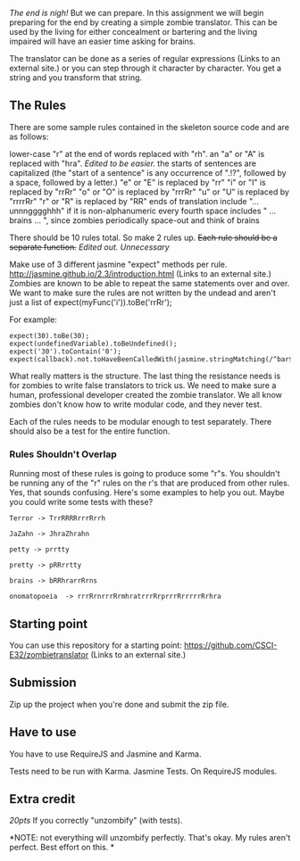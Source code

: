 *The end is nigh!*
But we can prepare. In this assignment we will begin preparing for the end by creating a simple zombie translator. This can be used by the living for either concealment or bartering and the living impaired will have an easier time asking for brains.

The translator can be done as a series of regular expressions (Links to an external site.) or you can step through it character by character. You get a string and you transform that string.

## The Rules

There are some sample rules contained in the skeleton source code and are as follows:

lower-case "r" at the end of words replaced with "rh".
an "a" or "A" is replaced with "hra". *Edited to be easier.*
the starts of sentences are capitalized (the "start of a sentence" is any occurrence of ".!?", followed by a space, followed by a letter.)
"e" or "E" is replaced by "rr"
"i" or "I" is replaced by "rrRr"
"o" or "O" is replaced by "rrrRr"
"u" or "U" is replaced by "rrrrRr"
"r" or "R" is replaced by "RR"
 ends of translation include "... unnngggghhh" if it is non-alphanumeric
 every fourth space includes " ... brains ... ",
  since zombies periodically space-out and think of brains

There should be 10 rules total. So make 2 rules up. ~~Each rule should be a separate function.~~ *Edited out. Unnecessary*

Make use of 3 different jasmine "expect" methods per rule. http://jasmine.github.io/2.3/introduction.html (Links to an external site.) Zombies are known to be able to repeat the same statements over and over. We want to make sure the rules are not written by the undead and aren't just a list of expect(myFunc('i')).toBe('rrRr');

For example:
```
expect(30).toBe(30);
expect(undefinedVariable).toBeUndefined();
expect('30').toContain('0');
expect(callback).not.toHaveBeenCalledWith(jasmine.stringMatching(/^bar$/));
```


What really matters is the structure. The last thing the resistance needs is for zombies to write false translators to trick us. We need to make sure a human, professional developer created the zombie translator. We all know zombies don't know how to write modular code, and they never test.

Each of the rules needs to be modular enough to test separately. There should also be a test for the entire function.

### Rules Shouldn't Overlap

Running most of these rules is going to produce some "r"s. You shouldn't be running any of the "r" rules on the r's that are produced from other rules. Yes, that sounds confusing. Here's some examples to help you out. Maybe you could write some tests with these?
```
Terror -> TrrRRRRrrrRrrh

JaZahn -> JhraZhrahn

petty -> prrtty

pretty -> pRRrrtty

brains -> bRRhrarrRrns

onomatopoeia  -> rrrRrnrrrRrmhratrrrRrprrrRrrrrrRrhra
```

## Starting point
You can use this repository for a starting point: https://github.com/CSCI-E32/zombietranslator (Links to an external site.)

## Submission
Zip up the project when you're done and submit the zip file.

## Have to use
You have to use RequireJS and Jasmine and Karma.

Tests need to be run with Karma. Jasmine Tests. On RequireJS modules.

## Extra credit
*20pts*
If you correctly "unzombify" (with tests).

*NOTE: not everything will unzombify perfectly. That's okay. My rules aren't perfect. Best effort on this. *
